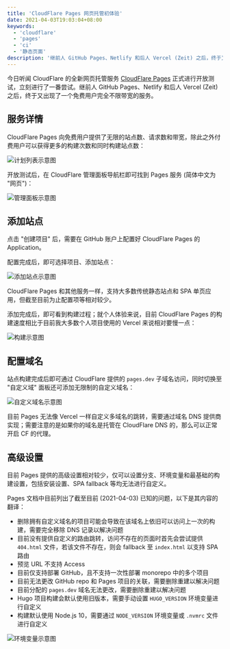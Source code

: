 ```yaml
---
title: 'CloudFlare Pages 网页托管初体验'
date: 2021-04-03T19:03:04+08:00
keywords:
  - 'cloudflare'
  - 'pages'
  - 'ci'
  - '静态页面'
description: '继前人 GitHub Pages、Netlify 和后人 Vercel (Zeit) 之后，终于又出现了一个免费用户完全不限带宽的服务。'
---
```


今日听闻 CloudFlare 的全新网页托管服务 [CloudFlare Pages](https://pages.cloudflare.com/) 正式进行开放测试，立刻进行了一番尝试。继前人 GitHub Pages、Netlify 和后人 Vercel (Zeit) 之后，终于又出现了一个免费用户完全不限带宽的服务。

<!--more-->

## 服务详情

CloudFlare Pages 向免费用户提供了无限的站点数、请求数和带宽，除此之外付费用户可以获得更多的构建次数和同时构建站点数：

![计划列表示意图](20210403191352.webp)

开放测试后，在 CloudFlare 管理面板导航栏即可找到 Pages 服务 (简体中文为 "网页")：

![管理面板示意图](20210403191558.webp)

## 添加站点

点击 "创建项目" 后，需要在 GitHub 账户上配置好 CloudFlare Pages 的 Application。

配置完成后，即可选择项目、添加站点：

![添加站点示意图](20210403191911.webp)

CloudFlare Pages 和其他服务一样，支持大多数传统静态站点和 SPA 单页应用，但截至目前为止配置项等相对较少。

添加完成后，即可看到构建过程；就个人体验来说，目前 CloudFlare Pages 的构建速度相比于目前我大多数个人项目使用的 Vercel 来说相对要慢一点：

![构建示意图](20210403192158.webp)

## 配置域名

站点构建完成后即可通过 CloudFlare 提供的 `pages.dev` 子域名访问，同时切换至 "自定义域" 面板还可添加无限制的自定义域名：

![自定义域名示意图](20210403192759.webp)

目前 Pages 无法像 Vercel 一样自定义多域名的跳转，需要通过域名 DNS 提供商实现；需要注意的是如果你的域名是托管在 CloudFlare DNS 的，那么可以正常开启 CF 的代理。

## 高级设置

目前 Pages 提供的高级设置相对较少，仅可以设置分支、环境变量和最基础的构建设置，包括安装设置、SPA fallback 等均无法进行自定义。

Pages 文档中目前列出了截至目前 (2021-04-03) 已知的问题，以下是其内容的翻译：

- 删除拥有自定义域名的项目可能会导致在该域名上依旧可以访问上一次的构建，需要完全移除 DNS 记录以解决问题
- 目前没有提供自定义的路由跳转，访问不存在的页面时首先会尝试提供 `404.html` 文件，若该文件不存在，则会 fallback 至 `index.html` 以支持 SPA 路由
- 预览 URL 不支持 Access
- 目前仅支持部署 GitHub，且不支持一次性部署 monorepo 中的多个项目
- 目前无法更改 GitHub repo 和 Pages 项目的关联，需要删除重建以解决问题
- 目前分配的 `pages.dev` 域名无法更改，需要删除重建以解决问题
- Hugo 项目构建会默认使用旧版本，需要手动设置 `HUGO_VERSION` 环境变量进行自定义
- 构建默认使用 Node.js 10，需要通过 `NODE_VERSION` 环境变量或 `.nvmrc` 文件进行自定义

![环境变量示意图](20210403194101.webp)
